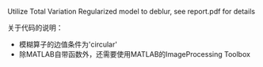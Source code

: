 Utilize Total Variation Regularized model to deblur, see report.pdf for details

关于代码的说明：
- 模糊算子的边值条件为'circular'
- 除MATLAB自带函数外，还需要使用MATLAB的ImageProcessing Toolbox
